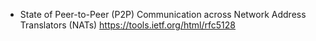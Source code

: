 - State of Peer-to-Peer (P2P) Communication across Network Address Translators (NATs) https://tools.ietf.org/html/rfc5128
